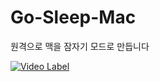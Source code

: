# Go-Sleep-Mac
원격으로 맥을 잠자기 모드로 만듭니다

[![Video Label](http://img.youtube.com/vi/NgdYiBP08oQ/0.jpg)](https://youtu.be/NgdYiBP08oQ)
